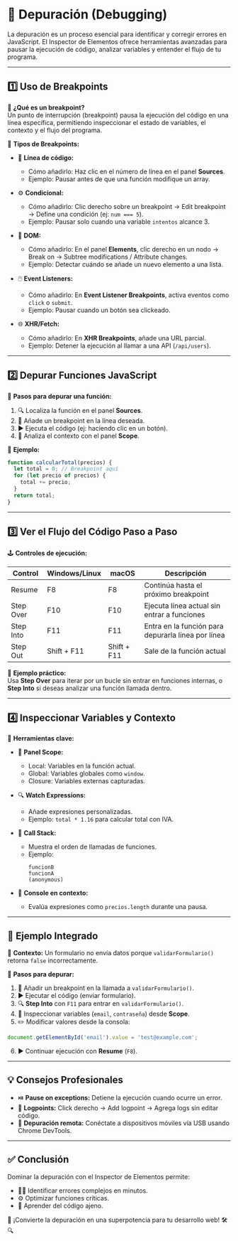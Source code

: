 
# 🐞 Depuración (Debugging)

La depuración es un proceso esencial para identificar y corregir errores en JavaScript. El Inspector de Elementos ofrece herramientas avanzadas para pausar la ejecución de código, analizar variables y entender el flujo de tu programa.

---

## 1️⃣ Uso de Breakpoints

🔹 **¿Qué es un breakpoint?**  
Un punto de interrupción (breakpoint) pausa la ejecución del código en una línea específica, permitiendo inspeccionar el estado de variables, el contexto y el flujo del programa.

🔸 **Tipos de Breakpoints:**

- 📌 **Línea de código:**  
  - Cómo añadirlo: Haz clic en el número de línea en el panel **Sources**.  
  - Ejemplo: Pausar antes de que una función modifique un array.

- ⚙️ **Condicional:**  
  - Cómo añadirlo: Clic derecho sobre un breakpoint → Edit breakpoint → Define una condición (ej: `num === 5`).  
  - Ejemplo: Pausar solo cuando una variable `intentos` alcance 3.

- 🌳 **DOM:**  
  - Cómo añadirlo: En el panel **Elements**, clic derecho en un nodo → Break on → Subtree modifications / Attribute changes.  
  - Ejemplo: Detectar cuándo se añade un nuevo elemento a una lista.

- 🖱️ **Event Listeners:**  
  - Cómo añadirlo: En **Event Listener Breakpoints**, activa eventos como `click` o `submit`.  
  - Ejemplo: Pausar cuando un botón sea clickeado.

- 🌐 **XHR/Fetch:**  
  - Cómo añadirlo: En **XHR Breakpoints**, añade una URL parcial.  
  - Ejemplo: Detener la ejecución al llamar a una API (`/api/users`).

---

## 2️⃣ Depurar Funciones JavaScript

🔸 **Pasos para depurar una función:**

1. 🔍 Localiza la función en el panel **Sources**.
2. 📌 Añade un breakpoint en la línea deseada.
3. ▶️ Ejecuta el código (ej: haciendo clic en un botón).
4. 🔎 Analiza el contexto con el panel **Scope**.

📄 **Ejemplo:**  
```javascript
function calcularTotal(precios) {
  let total = 0; // Breakpoint aquí
  for (let precio of precios) {
    total += precio;
  }
  return total;
}
```

---

## 3️⃣ Ver el Flujo del Código Paso a Paso

🕹️ **Controles de ejecución:**

| Control     | Windows/Linux | macOS       | Descripción                                               |
|-------------|---------------|-------------|-----------------------------------------------------------|
| Resume      | F8            | F8          | Continúa hasta el próximo breakpoint                      |
| Step Over   | F10           | F10         | Ejecuta línea actual sin entrar a funciones               |
| Step Into   | F11           | F11         | Entra en la función para depurarla línea por línea        |
| Step Out    | Shift + F11   | Shift + F11 | Sale de la función actual                                 |

📄 **Ejemplo práctico:**  
Usa **Step Over** para iterar por un bucle sin entrar en funciones internas, o **Step Into** si deseas analizar una función llamada dentro.

---

## 4️⃣ Inspeccionar Variables y Contexto

🔧 **Herramientas clave:**

- 🧠 **Panel Scope:**  
  - Local: Variables en la función actual.  
  - Global: Variables globales como `window`.  
  - Closure: Variables externas capturadas.

- 🔍 **Watch Expressions:**  
  - Añade expresiones personalizadas.  
  - Ejemplo: `total * 1.16` para calcular total con IVA.

- 🧵 **Call Stack:**  
  - Muestra el orden de llamadas de funciones.  
  - Ejemplo:  
    ```
    funcionB  
    funcionA  
    (anonymous)  
    ```

- 💬 **Console en contexto:**  
  - Evalúa expresiones como `precios.length` durante una pausa.

---

## 🧩 Ejemplo Integrado

📌 **Contexto:** Un formulario no envía datos porque `validarFormulario()` retorna `false` incorrectamente.

🧭 **Pasos para depurar:**

1. 📌 Añadir un breakpoint en la llamada a `validarFormulario()`.
2. ▶️ Ejecutar el código (enviar formulario).
3. 🔍 **Step Into** con `F11` para entrar en `validarFormulario()`.
4. 🧠 Inspeccionar variables (`email`, `contraseña`) desde **Scope**.
5. ✏️ Modificar valores desde la consola:
```javascript
document.getElementById('email').value = 'test@example.com';
```
6. ▶️ Continuar ejecución con **Resume** (`F8`).

---

## 💡 Consejos Profesionales

- ⏯️ **Pause on exceptions:** Detiene la ejecución cuando ocurre un error.
- 📢 **Logpoints:** Click derecho → Add logpoint → Agrega logs sin editar código.
- 📱 **Depuración remota:** Conéctate a dispositivos móviles vía USB usando Chrome DevTools.

---

## ✅ Conclusión

Dominar la depuración con el Inspector de Elementos permite:

- 🕵️‍♂️ Identificar errores complejos en minutos.
- ⚙️ Optimizar funciones críticas.
- 📖 Aprender del código ajeno.

🎯 ¡Convierte la depuración en una superpotencia para tu desarrollo web! 🛠️🔍
